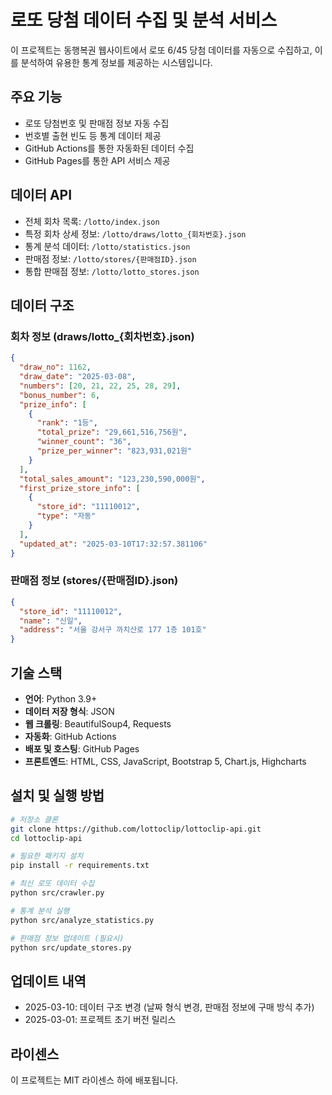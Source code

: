 # 로또 당첨 데이터 수집 및 분석 서비스

이 프로젝트는 동행복권 웹사이트에서 로또 6/45 당첨 데이터를 자동으로 수집하고, 이를 분석하여 유용한 통계 정보를 제공하는 시스템입니다.

## 주요 기능

- 로또 당첨번호 및 판매점 정보 자동 수집
- 번호별 출현 빈도 등 통계 데이터 제공
- GitHub Actions를 통한 자동화된 데이터 수집
- GitHub Pages를 통한 API 서비스 제공

## 데이터 API

- 전체 회차 목록: `/lotto/index.json`
- 특정 회차 상세 정보: `/lotto/draws/lotto_{회차번호}.json`
- 통계 분석 데이터: `/lotto/statistics.json`
- 판매점 정보: `/lotto/stores/{판매점ID}.json`
- 통합 판매점 정보: `/lotto/lotto_stores.json`

## 데이터 구조

### 회차 정보 (draws/lotto_{회차번호}.json)
```json
{
  "draw_no": 1162,
  "draw_date": "2025-03-08",
  "numbers": [20, 21, 22, 25, 28, 29],
  "bonus_number": 6,
  "prize_info": [
    {
      "rank": "1등",
      "total_prize": "29,661,516,756원",
      "winner_count": "36",
      "prize_per_winner": "823,931,021원"
    }
  ],
  "total_sales_amount": "123,230,590,000원",
  "first_prize_store_info": [
    {
      "store_id": "11110012",
      "type": "자동"
    }
  ],
  "updated_at": "2025-03-10T17:32:57.381106"
}
```

### 판매점 정보 (stores/{판매점ID}.json)
```json
{
  "store_id": "11110012",
  "name": "신일",
  "address": "서울 강서구 까치산로 177 1층 101호"
}
```

## 기술 스택

- **언어**: Python 3.9+
- **데이터 저장 형식**: JSON
- **웹 크롤링**: BeautifulSoup4, Requests
- **자동화**: GitHub Actions
- **배포 및 호스팅**: GitHub Pages
- **프론트엔드**: HTML, CSS, JavaScript, Bootstrap 5, Chart.js, Highcharts

## 설치 및 실행 방법

```bash
# 저장소 클론
git clone https://github.com/lottoclip/lottoclip-api.git
cd lottoclip-api

# 필요한 패키지 설치
pip install -r requirements.txt

# 최신 로또 데이터 수집
python src/crawler.py

# 통계 분석 실행
python src/analyze_statistics.py

# 판매점 정보 업데이트 (필요시)
python src/update_stores.py
```

## 업데이트 내역

- 2025-03-10: 데이터 구조 변경 (날짜 형식 변경, 판매점 정보에 구매 방식 추가)
- 2025-03-01: 프로젝트 초기 버전 릴리스

## 라이센스

이 프로젝트는 MIT 라이센스 하에 배포됩니다. 